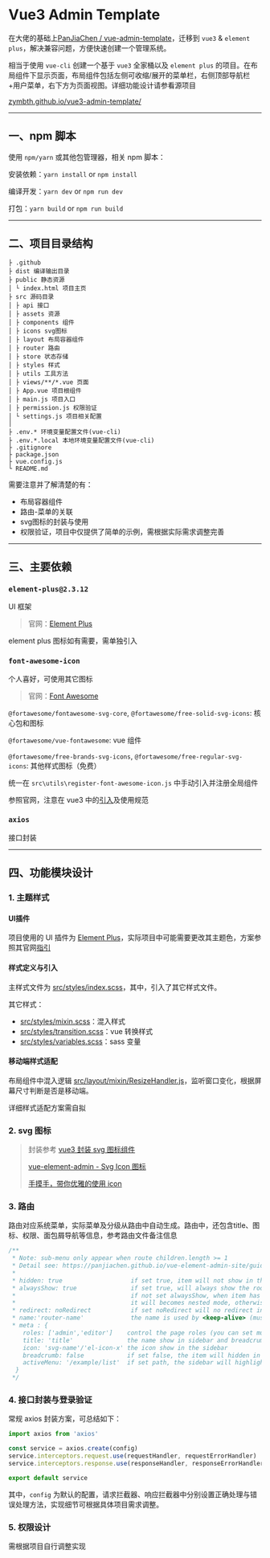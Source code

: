 # Vue3 Admin Template

在大佬的基础上[PanJiaChen / vue-admin-template](https://github.com/PanJiaChen/vue-admin-template)，迁移到 `vue3` & `element plus`，解决兼容问题，方便快速创建一个管理系统。

相当于使用 `vue-cli` 创建一个基于 `vue3` 全家桶以及 `element plus` 的项目。在布局组件下显示页面，布局组件包括左侧可收缩/展开的菜单栏，右侧顶部导航栏+用户菜单，右下方为页面视图。详细功能设计请参看源项目

[zymbth.github.io/vue3-admin-template/](https://zymbth.github.io/vue3-admin-template/)

---

## 一、npm 脚本

使用 `npm/yarn` 或其他包管理器，相关 npm 脚本：

安装依赖：`yarn install` or `npm install`

编译开发：`yarn dev` or `npm run dev`

打包：`yarn build` or `npm run build`

---

## 二、项目目录结构

```text
├ .github
├ dist 编译输出目录
├ public 静态资源
│ └ index.html 项目主页
├ src 源码目录
│ ├ api 接口
│ ├ assets 资源
│ ├ components 组件
│ ├ icons svg图标
│ ├ layout 布局容器组件
│ ├ router 路由
│ ├ store 状态存储
│ ├ styles 样式
│ ├ utils 工具方法
│ ├ views/**/*.vue 页面
│ ├ App.vue 项目根组件
│ ├ main.js 项目入口
│ ├ permission.js 权限验证
│ └ settings.js 项目相关配置
│
├ .env.* 环境变量配置文件(vue-cli)
├ .env.*.local 本地环境变量配置文件(vue-cli)
├ .gitignore
├ package.json
├ vue.config.js
└ README.md
```

需要注意并了解清楚的有：

- 布局容器组件
- 路由-菜单的关联
- svg图标的封装与使用
- 权限验证，项目中仅提供了简单的示例，需根据实际需求调整完善

---

## 三、主要依赖

### `element-plus@2.3.12`

UI 框架

> 官网：[Element Plus](https://element-plus.gitee.io/zh-CN/)

element plus 图标如有需要，需单独引入

### `font-awesome-icon`

个人喜好，可使用其它图标

> 官网：[Font Awesome](https://fontawesome.com/)

`@fortawesome/fontawesome-svg-core`, `@fortawesome/free-solid-svg-icons`: 核心包和图标

`@fortawesome/vue-fontawesome`: vue 组件

`@fortawesome/free-brands-svg-icons`, `@fortawesome/free-regular-svg-icons`: 其他样式图标（免费）

统一在 `src\utils\register-font-awesome-icon.js` 中手动引入并注册全局组件

参照官网，注意在 vue3 中的[引入](https://fontawesome.com/v6/docs/web/use-with/vue/)及使用规范

### `axios`

接口封装

---

## 四、功能模块设计

### 1. 主题样式

#### UI插件

项目使用的 UI 插件为 [Element Plus](https://element-plus.gitee.io/zh-CN/)，实际项目中可能需要更改其主题色，方案参照其官网[指引](https://element-plus.org/zh-CN/guide/theming.html)

#### 样式定义与引入

主样式文件为 [src/styles/index.scss](src/styles/index.scss)，其中，引入了其它样式文件。

其它样式：

- [src/styles/mixin.scss](src/styles/mixin.scss)：混入样式
- [src/styles/transition.scss](src/styles/transition.scss)：vue 转换样式
- [src/styles/variables.scss](src/styles/variables.scss)：sass 变量

#### 移动端样式适配

布局组件中混入逻辑 [src/layout/mixin/ResizeHandler.js](src/layout/mixin/ResizeHandler.js)，监听窗口变化，根据屏幕尺寸判断是否是移动端。

详细样式适配方案需自拟

### 2. svg 图标

> 封装参考
> [vue3 封装 svg 图标组件](https://juejin.cn/post/7213983712731906106)
>
> [vue-element-admin - Svg Icon 图标](https://panjiachen.github.io/vue-element-admin-site/zh/feature/component/svg-icon.html#%E4%BD%BF%E7%94%A8%E6%96%B9%E5%BC%8F)
>
> [手摸手，带你优雅的使用 icon](https://juejin.cn/post/6844903517564436493)

### 3. 路由

路由对应系统菜单，实际菜单及分级从路由中自动生成。路由中，还包含title、图标、权限、面包屑导航等信息，参考路由文件备注信息

```js
/**
 * Note: sub-menu only appear when route children.length >= 1
 * Detail see: https://panjiachen.github.io/vue-element-admin-site/guide/essentials/router-and-nav.html
 *
 * hidden: true                   if set true, item will not show in the sidebar(default is false)
 * alwaysShow: true               if set true, will always show the root menu
 *                                if not set alwaysShow, when item has more than one children route,
 *                                it will becomes nested mode, otherwise not show the root menu
 * redirect: noRedirect           if set noRedirect will no redirect in the breadcrumb
 * name:'router-name'             the name is used by <keep-alive> (must set!!!)
 * meta : {
    roles: ['admin','editor']    control the page roles (you can set multiple roles)
    title: 'title'               the name show in sidebar and breadcrumb (recommend set)
    icon: 'svg-name'/'el-icon-x' the icon show in the sidebar
    breadcrumb: false            if set false, the item will hidden in breadcrumb(default is true)
    activeMenu: '/example/list'  if set path, the sidebar will highlight the path you set
  }
 */
```

### 4. 接口封装与登录验证

常规 axios 封装方案，可总结如下：

```js
import axios from 'axios'

const service = axios.create(config)
service.interceptors.request.use(requestHandler, requestErrorHandler)
service.interceptors.response.use(responseHandler, responseErrorHandler)

export default service
```

其中，`config` 为默认的配置，请求拦截器、响应拦截器中分别设置正确处理与错误处理方法，实现细节可根据具体项目需求调整。

### 5. 权限设计

需根据项目自行调整实现
